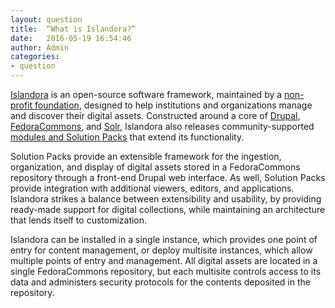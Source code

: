 ```yaml
---
layout: question
title:  “What is Islandora?”
date:   2016-05-19 16:54:46
author: Admin
categories:
- question
---
```

[Islandora][islandora] is an open-source software framework, maintained by a [non-profit foundation][if], designed to help institutions and organizations manage and discover their digital assets. Constructed around a core of [Drupal][drupal], [FedoraCommons][fedora], and [Solr][solr], Islandora also releases community-supported [modules and Solution Packs][modules] that extend its functionality. 

Solution Packs provide an extensible framework for the ingestion, organization, and display of digital assets stored in a FedoraCommons repository through a front-end Drupal web interface. As well, Solution Packs provide integration with additional viewers, editors, and applications. Islandora strikes a balance between extensibility and usability, by providing ready-made support for digital collections, while maintaining an architecture that lends itself to customization.

Islandora can be installed in a single instance, which provides one point of entry for content management, or deploy multisite instances, which allow multiple points of entry and management. All digital assets are located in a single FedoraCommons repository, but each multisite controls access to its data and administers security protocols for the contents deposited in the repository. 


[islandora]: http://islandora.ca

[if]: http://islandora.ca/if

[drupal]: http://drupal.org/

[fedora]: http://www.fedora-commons.org/

[solr]: http://lucene.apache.org/solr/

[modules]: http://islandora.ca/resources/modules